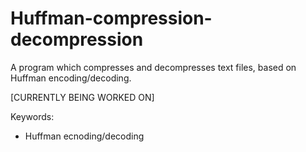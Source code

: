 # Huffman-compression-decompression
A program which compresses and decompresses text files, based on Huffman encoding/decoding.

[CURRENTLY BEING WORKED ON]

Keywords:
- Huffman ecnoding/decoding
